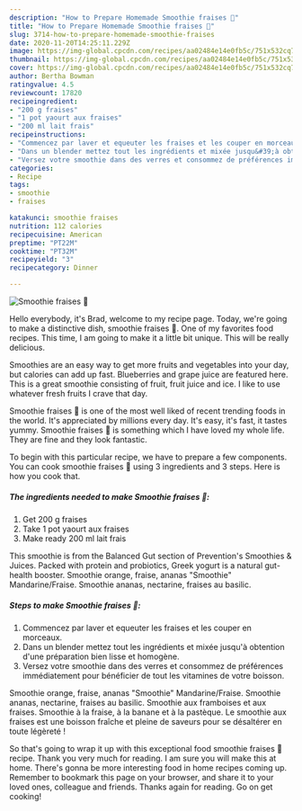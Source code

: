 ```yaml
---
description: "How to Prepare Homemade Smoothie fraises 🍓"
title: "How to Prepare Homemade Smoothie fraises 🍓"
slug: 3714-how-to-prepare-homemade-smoothie-fraises
date: 2020-11-20T14:25:11.229Z
image: https://img-global.cpcdn.com/recipes/aa02484e14e0fb5c/751x532cq70/smoothie-fraises-🍓-photo-principale-de-la-recette.jpg
thumbnail: https://img-global.cpcdn.com/recipes/aa02484e14e0fb5c/751x532cq70/smoothie-fraises-🍓-photo-principale-de-la-recette.jpg
cover: https://img-global.cpcdn.com/recipes/aa02484e14e0fb5c/751x532cq70/smoothie-fraises-🍓-photo-principale-de-la-recette.jpg
author: Bertha Bowman
ratingvalue: 4.5
reviewcount: 17820
recipeingredient:
- "200 g fraises"
- "1 pot yaourt aux fraises"
- "200 ml lait frais"
recipeinstructions:
- "Commencez par laver et equeuter les fraises et les couper en morceaux."
- "Dans un blender mettez tout les ingrédients et mixée jusqu&#39;à obtention d&#39;une préparation bien lisse et homogène."
- "Versez votre smoothie dans des verres et consommez de préférences immédiatement pour bénéficier de tout les vitamines de votre boisson."
categories:
- Recipe
tags:
- smoothie
- fraises

katakunci: smoothie fraises 
nutrition: 112 calories
recipecuisine: American
preptime: "PT22M"
cooktime: "PT32M"
recipeyield: "3"
recipecategory: Dinner

---
```



![Smoothie fraises 🍓](https://img-global.cpcdn.com/recipes/aa02484e14e0fb5c/751x532cq70/smoothie-fraises-🍓-photo-principale-de-la-recette.jpg)

Hello everybody, it's Brad, welcome to my recipe page. Today, we're going to make a distinctive dish, smoothie fraises 🍓. One of my favorites food recipes. This time, I am going to make it a little bit unique. This will be really delicious.

Smoothies are an easy way to get more fruits and vegetables into your day, but calories can add up fast. Blueberries and grape juice are featured here. This is a great smoothie consisting of fruit, fruit juice and ice. I like to use whatever fresh fruits I crave that day.

Smoothie fraises 🍓 is one of the most well liked of recent trending foods in the world. It's appreciated by millions every day. It's easy, it's fast, it tastes yummy. Smoothie fraises 🍓 is something which I have loved my whole life. They are fine and they look fantastic.


To begin with this particular recipe, we have to prepare a few components. You can cook smoothie fraises 🍓 using 3 ingredients and 3 steps. Here is how you cook that.

<!--inarticleads1-->

##### The ingredients needed to make Smoothie fraises 🍓:

1. Get 200 g fraises
1. Take 1 pot yaourt aux fraises
1. Make ready 200 ml lait frais


This smoothie is from the Balanced Gut section of Prevention&#39;s Smoothies &amp; Juices. Packed with protein and probiotics, Greek yogurt is a natural gut-health booster. Smoothie orange, fraise, ananas &#34;Smoothie&#34; Mandarine/Fraise. Smoothie ananas, nectarine, fraises au basilic. 

<!--inarticleads2-->

##### Steps to make Smoothie fraises 🍓:

1. Commencez par laver et equeuter les fraises et les couper en morceaux.
1. Dans un blender mettez tout les ingrédients et mixée jusqu&#39;à obtention d&#39;une préparation bien lisse et homogène.
1. Versez votre smoothie dans des verres et consommez de préférences immédiatement pour bénéficier de tout les vitamines de votre boisson.


Smoothie orange, fraise, ananas &#34;Smoothie&#34; Mandarine/Fraise. Smoothie ananas, nectarine, fraises au basilic. Smoothie aux framboises et aux fraises. Smoothie à la fraise, à la banane et à la pastèque. Le smoothie aux fraises est une boisson fraîche et pleine de saveurs pour se désaltérer en toute légèreté ! 

So that's going to wrap it up with this exceptional food smoothie fraises 🍓 recipe. Thank you very much for reading. I am sure you will make this at home. There's gonna be more interesting food in home recipes coming up. Remember to bookmark this page on your browser, and share it to your loved ones, colleague and friends. Thanks again for reading. Go on get cooking!
